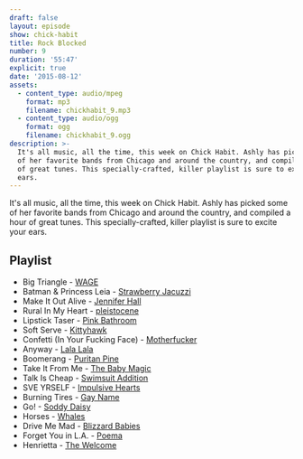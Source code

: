 ```yaml
---
draft: false
layout: episode
show: chick-habit
title: Rock Blocked
number: 9
duration: '55:47'
explicit: true
date: '2015-08-12'
assets:
  - content_type: audio/mpeg
    format: mp3
    filename: chickhabit_9.mp3
  - content_type: audio/ogg
    format: ogg
    filename: chickhabit_9.ogg
description: >-
  It's all music, all the time, this week on Chick Habit. Ashly has picked some
  of her favorite bands from Chicago and around the country, and compiled a hour
  of great tunes. This specially-crafted, killer playlist is sure to excite your
  ears.
---
```

It's all music, all the time, this week on Chick Habit. Ashly has picked some of her favorite bands from Chicago and around the country, and compiled a hour of great tunes. This specially-crafted, killer playlist is sure to excite your ears.

## Playlist

* Big Triangle - [WAGE](https://wage1.bandcamp.com/releases)
* Batman & Princess Leia - [Strawberry Jacuzzi](https://strawberryjacuzzi.bandcamp.com)
* Make It Out Alive - [Jennifer Hall](https://jenniferhall.bandcamp.com)
* Rural In My Heart - [pleistocene]( https://pleistoceneband.bandcamp.com) 
* Lipstick Taser - [Pink Bathroom](https://pinkbathroom.bandcamp.com/releases)
* Soft Serve - [Kittyhawk](https://kittyhawkisaband.bandcamp.com)
* Confetti (In Your Fucking Face) - [Motherfucker]( https://motherfuckermotherfucker.bandcamp.com) 
* Anyway - [Lala Lala](https://lalabandlala.bandcamp.com)
* Boomerang - [Puritan Pine](https://puritanpine.bandcamp.com)
* Take It From Me - [The Baby Magic](https://thebabymagicmusic.bandcamp.com)
* Talk Is Cheap - [Swimsuit Addition](https://swimsuitaddition.bandcamp.com)
* SVE YRSELF - [Impulsive Hearts](https://impulsivehearts.bandcamp.com)
* Burning Tires - [Gay Name](https://gayname.bandcamp.com)
* Go! - [Soddy Daisy](https://soddydaisy.bandcamp.com)
* Horses - [Whales](https://whalesmusic.bandcamp.com)
* Drive Me Mad - [Blizzard Babies](https://blizzardbabies.bandcamp.com)
* Forget You in L.A. - [Poema](http://www.poemamusic.com)
* Henrietta - [The Welcome](https://thewelcome.bandcamp.com)

